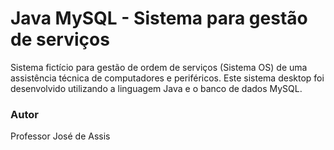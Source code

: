 # Java MySQL - Sistema para gestão de serviços
Sistema fictício para gestão de ordem de serviços (Sistema OS) de uma assistência técnica de computadores e periféricos. Este sistema desktop foi desenvolvido utilizando a linguagem Java e o banco de dados MySQL.
### Autor
Professor José de Assis
